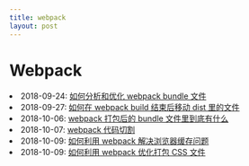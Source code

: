 ```yaml
---
title: webpack
layout: post
---
```


# Webpack

<li>2018-09-24: <a href="/2018/09/24/webpack-bundle-analyzer.html">如何分析和优化 webpack bundle 文件</a></li>

<li>2018-09-27: <a href="/2018/09/27/issues-webpack-file-management.html">如何在 webpack build 结束后移动 dist 里的文件</a></li>

<li>2018-10-06: <a href="/2018/10/06/webpack-what-in-bundle.html">webpack 打包后的 bundle 文件里到底有什么</a></li>

<li>2018-10-07: <a href="/2018/10/07/webpack-code-splitting.html">webpack 代码切割 </a></li>

<li>2018-10-09: <a href="/2018/10/09/webpack-caching.html">如何利用 webpack 解决浏览器缓存问题</a></li>

<li>2018-10-09: <a href="/2018/10/10/webpack-css-extract.html">如何利用 webpack 优化打包 CSS 文件</a></li>

